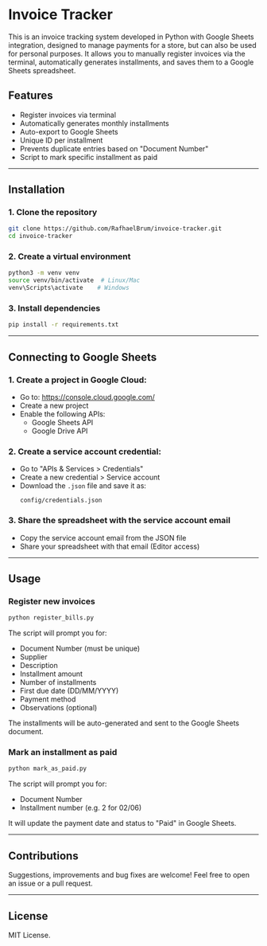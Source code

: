 # Invoice Tracker

This is an invoice tracking system developed in Python with Google Sheets integration, designed to manage payments for a store, but can also be used for personal purposes. It allows you to manually register invoices via the terminal, automatically generates installments, and saves them to a Google Sheets spreadsheet.

## Features

- Register invoices via terminal
- Automatically generates monthly installments
- Auto-export to Google Sheets
- Unique ID per installment
- Prevents duplicate entries based on "Document Number"
- Script to mark specific installment as paid

---

## Installation

### 1. Clone the repository
```bash
git clone https://github.com/RafhaelBrum/invoice-tracker.git
cd invoice-tracker
```

### 2. Create a virtual environment
```bash
python3 -m venv venv
source venv/bin/activate  # Linux/Mac
venv\Scripts\activate    # Windows
```

### 3. Install dependencies
```bash
pip install -r requirements.txt
```

---

## Connecting to Google Sheets

### 1. Create a project in Google Cloud:
- Go to: https://console.cloud.google.com/
- Create a new project
- Enable the following APIs:
  - Google Sheets API
  - Google Drive API

### 2. Create a service account credential:
- Go to "APIs & Services > Credentials"
- Create a new credential > Service account
- Download the `.json` file and save it as:
  ```
  config/credentials.json
  ```

### 3. Share the spreadsheet with the service account email
- Copy the service account email from the JSON file
- Share your spreadsheet with that email (Editor access)

---

## Usage

### Register new invoices
```bash
python register_bills.py
```
The script will prompt you for:
- Document Number (must be unique)
- Supplier
- Description
- Installment amount
- Number of installments
- First due date (DD/MM/YYYY)
- Payment method
- Observations (optional)

The installments will be auto-generated and sent to the Google Sheets document.

### Mark an installment as paid
```bash
python mark_as_paid.py
```
The script will prompt you for:
- Document Number
- Installment number (e.g. 2 for 02/06)

It will update the payment date and status to "Paid" in Google Sheets.

---

## Contributions
Suggestions, improvements and bug fixes are welcome! Feel free to open an issue or a pull request.

---

## License
MIT License.